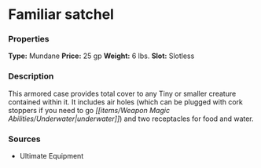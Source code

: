 ﻿---
Title: "Familiar satchel"
Type: "Mundane"
Price: "25 gp"
Weight: "6 lbs."
Slot: "Slotless"
Description: |
  "This armored case provides total cover to any Tiny or smaller creature contained within it. It includes air holes (which can be plugged with cork stoppers if you need to go underwater) and two receptacles for food and water."
Sources: "['Ultimate Equipment']"
---

# Familiar satchel

### Properties

**Type:** Mundane **Price:** 25 gp **Weight:** 6 lbs. **Slot:** Slotless

### Description

This armored case provides total cover to any Tiny or smaller creature contained within it. It includes air holes (which can be plugged with cork stoppers if you need to go _[[items/Weapon Magic Abilities/Underwater|underwater]]_) and two receptacles for food and water.

### Sources

* Ultimate Equipment